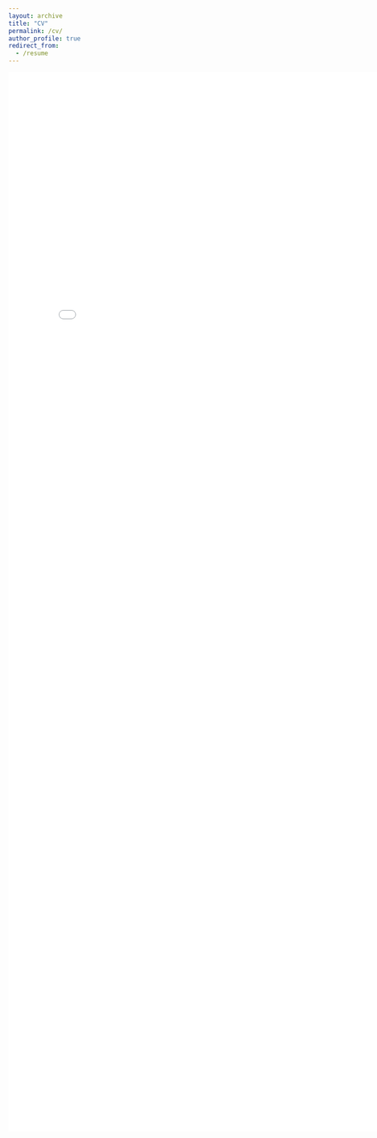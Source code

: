 ```yaml
---
layout: archive
title: "CV"
permalink: /cv/
author_profile: true
redirect_from:
  - /resume
---
```


<embed src="../Samira_CV_.pdf" width="800px" height="2100px" />

